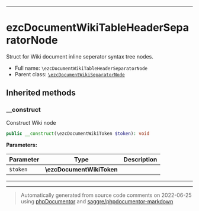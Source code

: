 ***

# ezcDocumentWikiTableHeaderSeparatorNode

Struct for Wiki document inline seperator syntax tree nodes.



* Full name: `\ezcDocumentWikiTableHeaderSeparatorNode`
* Parent class: [`\ezcDocumentWikiSeparatorNode`](./ezcDocumentWikiSeparatorNode.md)






## Inherited methods


### __construct

Construct Wiki node

```php
public __construct(\ezcDocumentWikiToken $token): void
```








**Parameters:**

| Parameter | Type | Description |
|-----------|------|-------------|
| `$token` | **\ezcDocumentWikiToken** |  |




***


***
> Automatically generated from source code comments on 2022-06-25 using [phpDocumentor](http://www.phpdoc.org/) and [saggre/phpdocumentor-markdown](https://github.com/Saggre/phpDocumentor-markdown)
